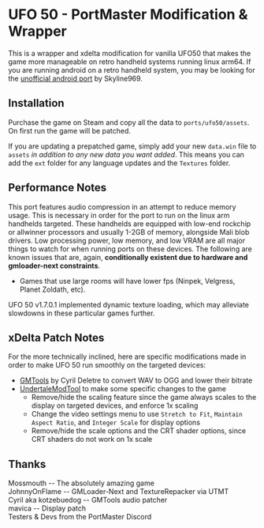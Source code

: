 # UFO 50 - PortMaster Modification & Wrapper
This is a wrapper and xdelta modification for vanilla UFO50 that makes the game more manageable on retro handheld systems running linux arm64. If you are running android on a retro handheld system, you may be looking for the [unofficial android port](https://github.com/Skyline969/UFO50AndroidUnofficial) by Skyline969.

## Installation
Purchase the game on Steam and copy all the data to `ports/ufo50/assets`. On first run the game will be patched.

If you are updating a prepatched game, simply add your new `data.win` file to `assets` *in addition to any new data you want added*. This means you can add the `ext` folder for any language updates and the `Textures` folder.

## Performance Notes
This port features audio compression in an attempt to reduce memory usage. This is necessary in order for the port to run on the linux arm handhelds targeted. These handhelds are equipped with low-end rockchip or allwinner processors and usually 1-2GB of memory, alongside Mali blob drivers. Low processing power, low memory, and low VRAM are all major things to watch for when running ports on these devices. The following are known issues that are, again, **conditionally existent due to hardware and gmloader-next constraints**.

- Games that use large rooms will have lower fps (Ninpek, Velgress, Planet Zoldath, etc).

UFO 50 v1.7.0.1 implemented dynamic texture loading, which may alleviate slowdowns in these particular games further.

## xDelta Patch Notes
For the more technically inclined, here are specific modifications made in order to make UFO 50 run smoothly on the targeted devices:

- [GMTools](https://github.com/cdeletre/gmtools) by Cyril Deletre to convert WAV to OGG and lower their bitrate
- [UndertaleModTool](https://github.com/UnderminersTeam/UndertaleModTool) to make some specific changes to the game
    - Remove/hide the scaling feature since the game always scales to the display on targeted devices, and enforce 1x scaling
    - Change the video settings menu to use `Stretch to Fit`, `Maintain Aspect Ratio`, and `Integer Scale` for display options
    - Remove/hide the scale options and the CRT shader options, since CRT shaders do not work on 1x scale

## Thanks
Mossmouth -- The absolutely amazing game  
JohnnyOnFlame -- GMLoader-Next and TextureRepacker via UTMT  
Cyril aka kotzebuedog -- GMTools audio patcher  
mavica -- Display patch  
Testers & Devs from the PortMaster Discord